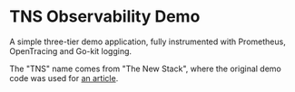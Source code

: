 # TNS Observability Demo

A simple three-tier demo application, fully instrumented with Prometheus, OpenTracing and Go-kit logging.

The "TNS" name comes from "The New Stack", where the original demo code was used for [an article](https://thenewstack.io/how-to-detect-map-and-monitor-docker-containers-with-weave-scope-from-weaveworks/).

